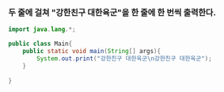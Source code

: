 ### 두 줄에 걸쳐 "강한친구 대한육군"을 한 줄에 한 번씩 출력한다.

```java
import java.lang.*;

public class Main{
    public static void main(String[] args){
        System.out.print("강한친구 대한육군\n강한친구 대한육군");
    }
        
}
```